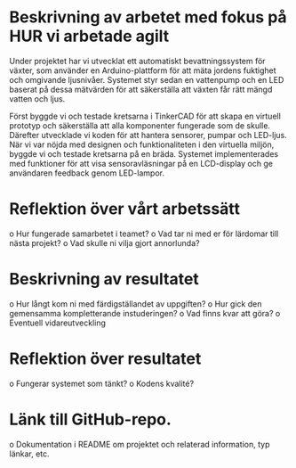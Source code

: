 # Beskrivning av arbetet med fokus på HUR vi arbetade agilt
Under projektet har vi utvecklat ett automatiskt bevattningssystem för växter, som använder en 
Arduino-plattform för att mäta jordens fuktighet och omgivande ljusnivåer. Systemet styr sedan en 
vattenpump och en LED baserat på dessa mätvärden för att säkerställa att växten får rätt mängd 
vatten och ljus. 

Först byggde vi och testade kretsarna i TinkerCAD för att skapa en virtuell prototyp och säkerställa 
att alla komponenter fungerade som de skulle. Därefter utvecklade vi koden för att hantera 
sensorer, pumpar och LED-ljus. När vi var nöjda med designen och funktionaliteten i den 
virtuella miljön, byggde vi och testade kretsarna på en bräda. Systemet implementerades med funktioner för 
att visa sensoravläsningar på en LCD-display och ge användaren feedback genom LED-lampor. 

# Reflektion över vårt arbetssätt
o Hur fungerade samarbetet i teamet?
o Vad tar ni med er för lärdomar till nästa projekt?
o Vad skulle ni vilja gjort annorlunda?

# Beskrivning av resultatet
o Hur långt kom ni med färdigställandet av uppgiften?
o Hur gick den gemensamma kompletterande instuderingen?
o Vad finns kvar att göra?
o Eventuell vidareutveckling

# Reflektion över resultatet
o Fungerar systemet som tänkt?
o Kodens kvalité?

# Länk till GitHub-repo.
o Dokumentation i README om projektet och relaterad information, typ länkar,
etc.
